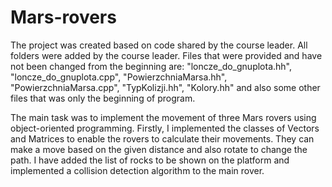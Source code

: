 # Mars-rovers

The project was created based on code shared by the course leader. All folders were added by the course leader. Files that were provided and have not been changed from the beginning are: "loncze_do_gnuplota.hh", "loncze_do_gnuplota.cpp", "PowierzchniaMarsa.hh", "PowierzchniaMarsa.cpp", "TypKolizji.hh", "Kolory.hh" and also some other files that was only the beginning of program.

The main task was to implement the movement of three Mars rovers using object-oriented programming. Firstly, I implemented the classes of Vectors and Matrices to enable the rovers to calculate their movements. They can make a move based on the given distance and also rotate to change the path. I have added the list of rocks to be shown on the platform and implemented a collision detection algorithm to the main rover.
